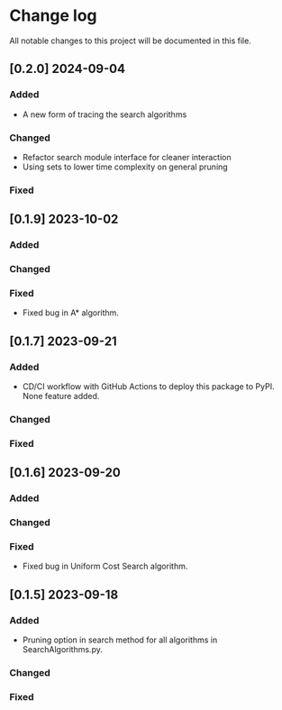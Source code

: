 # Change log

All notable changes to this project will be documented in this file.

## [0.2.0] 2024-09-04

### Added

* A new form of tracing the search algorithms

### Changed

* Refactor search module interface for cleaner interaction
* Using sets to lower time complexity on general pruning

### Fixed


## [0.1.9] 2023-10-02

### Added

### Changed

### Fixed

* Fixed bug in A* algorithm.

## [0.1.7] 2023-09-21

### Added

* CD/CI workflow with GitHub Actions to deploy this package to PyPI. None feature added.

### Changed

### Fixed


## [0.1.6] 2023-09-20

### Added

### Changed

### Fixed

* Fixed bug in Uniform Cost Search algorithm.


## [0.1.5] 2023-09-18

### Added

* Pruning option in search method for all algorithms in SearchAlgorithms.py. 

### Changed

### Fixed
